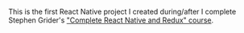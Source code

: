 This is the first React Native project I created during/after I complete Stephen Grider's ["Complete React Native and Redux" course](https://www.udemy.com/the-complete-react-native-and-redux-course/).
